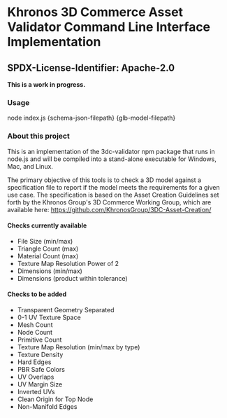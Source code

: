 # Khronos 3D Commerce Asset Validator Command Line Interface Implementation

## SPDX-License-Identifier: Apache-2.0

**This is a work in progress.**

### Usage
node index.js {schema-json-filepath} {glb-model-filepath}

### About this project
This is an implementation of the 3dc-validator npm package that
runs in node.js and will be compiled into a stand-alone executable for Windows,
Mac, and Linux.

The primary objective of this tools is to check a 3D model against a
specification file to report if the model meets the requirements for a given
use case. The specification is based on the Asset Creation Guidelines set forth
by the Khronos Group's 3D Commerce Working Group, which are available here:
https://github.com/KhronosGroup/3DC-Asset-Creation/

#### Checks currently available
* File Size (min/max)
* Triangle Count (max)
* Material Count (max)
* Texture Map Resolution Power of 2
* Dimensions (min/max)
* Dimensions (product within tolerance)

#### Checks to be added
* Transparent Geometry Separated
* 0-1 UV Texture Space
* Mesh Count
* Node Count
* Primitive Count
* Texture Map Resolution (min/max by type)
* Texture Density
* Hard Edges
* PBR Safe Colors
* UV Overlaps
* UV Margin Size
* Inverted UVs
* Clean Origin for Top Node
* Non-Manifold Edges
